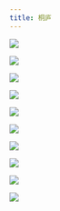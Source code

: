```yaml
---
title: 桐庐
---
```


![](https://oss.kinda.info/image/202303251312681.jpeg)

![](https://oss.kinda.info/image/202303251312802.jpeg)

![](https://oss.kinda.info/image/202303251312551.jpeg)

![](https://oss.kinda.info/image/202303251312296.jpeg)

![](https://oss.kinda.info/image/202303251312900.jpeg)

![](https://oss.kinda.info/image/202303251312169.jpeg)

![](https://oss.kinda.info/image/202303251312849.jpeg)

![](https://oss.kinda.info/image/202303251313119.jpeg)

![](https://oss.kinda.info/image/202303251313961.jpeg)

![](https://oss.kinda.info/image/202303251313510.jpeg)